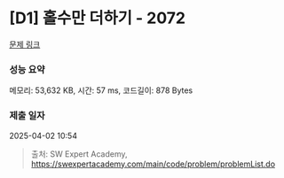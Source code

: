 # [D1] 홀수만 더하기 - 2072 

[문제 링크](https://swexpertacademy.com/main/code/problem/problemDetail.do?contestProbId=AV5QSEhaA5sDFAUq) 

### 성능 요약

메모리: 53,632 KB, 시간: 57 ms, 코드길이: 878 Bytes

### 제출 일자

2025-04-02 10:54



> 출처: SW Expert Academy, https://swexpertacademy.com/main/code/problem/problemList.do